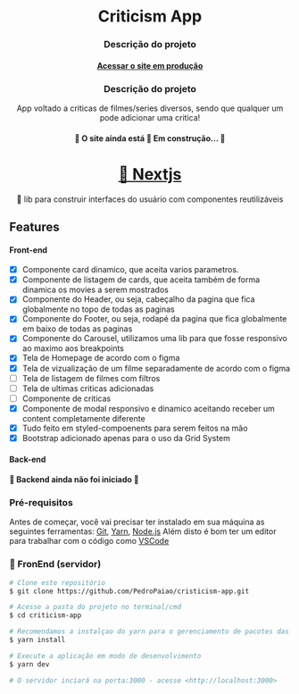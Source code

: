 <h1 align="center">Criticism App</h1>

<h3 align="center">Descrição do projeto</h3>
<h4 align="center">
  <a href="https://cristicism-app.vercel.app/">Acessar o site em produção</a>
</h4>


<h3 align="center">Descrição do projeto</h3>
<p align="center">App voltado a criticas de filmes/series diversos, sendo que qualquer um pode adicionar uma critica!</p>
<h4 align="center"> 
	🚧  O site ainda está 🚀 Em construção...  🚧
</h4>


<h1 align="center">
    <a href="https://nextjs.org/">🔗 Nextjs </a>
</h1>
<p align="center">🚀 lib para construir interfaces do usuário com componentes reutilizáveis</p>

## Features
#### Front-end

- [x] Componente card dinamico, que aceita varios parametros.
- [x] Componente de listagem de cards, que aceita também de forma dinamica os movies a serem mostrados
- [x] Componente do Header, ou seja, cabeçalho da pagina que fica globalmente no topo de todas as paginas
- [x] Componente do Footer, ou seja, rodapé da pagina que fica globalmente em baixo de todas as paginas
- [x] Componente do Carousel, utilizamos uma lib para que fosse responsivo ao maximo aos breakpoints
- [x] Tela de Homepage de acordo com o figma
- [x] Tela de vizualização de um filme separadamente de acordo com o figma
- [ ] Tela de listagem de filmes com filtros
- [ ] Tela de ultimas criticas adicionadas
- [ ] Componente de criticas
- [x] Componente de modal responsivo e dinamico aceitando receber um content completamente diferente
- [x] Tudo feito em styled-compoenents para serem feitos na mão
- [x] Bootstrap adicionado apenas para o uso da Grid System

#### Back-end

<h4> 
	🚧 Backend ainda não foi iniciado  🚧
</h4>

### Pré-requisitos

Antes de começar, você vai precisar ter instalado em sua máquina as seguintes ferramentas:
[Git](https://git-scm.com), [Yarn](https://linuxize.com/post/how-to-install-yarn-on-ubuntu-20-04/), [Node.js](https://www.cyberithub.com/install-nvm-for-node-js-on-ubuntu-20-04/)
Além disto é bom ter um editor para trabalhar com o código como [VSCode](https://code.visualstudio.com/)

### 🎲 FronEnd (servidor)

```bash
# Clone este repositório
$ git clone https://github.com/PedroPaiao/cristicism-app.git

# Acesse a pasta do projeto no terminal/cmd
$ cd criticism-app

# Recomendamos a instalçao do yarn para o gerenciamento de pacotes das dependencias
$ yarn install

# Execute a aplicação em modo de desenvolvimento
$ yarn dev

# O servidor inciará na porta:3000 - acesse <http://localhost:3000>
```
